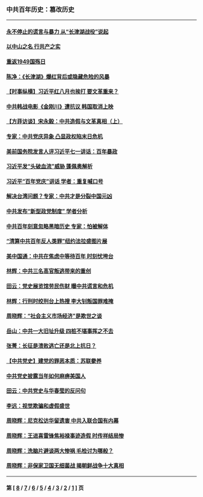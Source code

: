 ### 中共百年历史：篡改历史
---
#### [永不停止的谎言与暴力 从“长津湖战役”说起](../../pages/nf1176115/n13494094.md?11130430) 
#### [以中山之名 行共产之实](../../pages/nf1176115/n13346437.md?11130430) 
#### [重返1949国殇日](../../pages/nf1176115/n13346372.md?11130430) 
#### [陈净：《长津湖》爆红背后或隐藏危险的风暴](../../pages/nf1176115/n13314364.md?11130430) 
#### [【时事纵横】习近平红八月也挨打 要文革重来？](../../pages/nf1176115/n13231393.md?11130430) 
#### [中共韩战电影《金刚川》遭抗议 韩国取消上映](../../pages/nf1176115/n13219114.md?11130430) 
#### [【方菲访谈】宋永毅：中共造假与文革真相（上）](../../pages/nf1176115/n13200760.md?11130430) 
#### [专家：中共党庆异象 凸显政权陷末日危机](../../pages/nf1176115/n13067084.md?11130430) 
#### [美前国务院发言人评习近平七一讲话：百年暴政](../../pages/nf1176115/n13066986.md?11130430) 
#### [习近平发“头破血流”威胁 蓬佩奥解析](../../pages/nf1176115/n13063604.md?11130430) 
#### [习近平“百年党庆”讲话 学者：重复喊口号](../../pages/nf1176115/n13061411.md?11130430) 
#### [解决台湾问题？专家：中共才是分裂中国元凶](../../pages/nf1176115/n13060811.md?11130430) 
#### [中共发布“新型政党制度” 学者分析](../../pages/nf1176115/n13056354.md?11130430) 
#### [中共百年刻意忽略黑暗历史 专家：怕被解体](../../pages/nf1176115/n13056056.md?11130430) 
#### [“清算中共百年反人类罪”纽约法拉盛图片展](../../pages/nf1176115/n13052220.md?11130430) 
#### [美中国通：中共在焦虑中等待百年 时刻忧垮台](../../pages/nf1176115/n13048820.md?11130430) 
#### [林辉：中共三名高官叛逃带来的重创](../../pages/nf1176115/n13035206.md?11130430) 
#### [田云：党史展览馆劳民伤财 曝中共谎言和危机](../../pages/nf1176115/n13033900.md?11130430) 
#### [林辉：行刑时绞刑台上热搜 李大钊叛国罪难掩](../../pages/nf1176115/n13031965.md?11130430) 
#### [周晓辉：“社会主义市场经济”是欺世之谈](../../pages/nf1176115/n13024090.md?11130430) 
#### [岳山：中共一大旧址升级 四桩不堪事挥之不去](../../pages/nf1176115/n13021697.md?11130430) 
#### [张菁：长征是溃败逃亡还是北上抗日？](../../pages/nf1176115/n13020585.md?11130430) 
#### [【中共党史】建党的罪恶本质：苏联豢养](../../pages/nf1176115/n13011888.md?11130430) 
#### [中共党史披露当年如何麻痹美国人](../../pages/nf1176115/n12966400.md?11130430) 
#### [田云：中共党史与华春莹的反问句](../../pages/nf1176115/n12765178.md?11130430) 
#### [李远：视觉欺骗和虚假盛世](../../pages/nf1176115/n12993376.md?11130430) 
#### [周晓辉：尼克松访华留遗害 中共入联合国有内幕](../../pages/nf1176115/n12991422.md?11130430) 
#### [周晓辉：王进喜雷锋焦裕禄事迹造假 时传祥结局惨](../../pages/nf1176115/n12985497.md?11130430) 
#### [周晓辉：洗脑片避谈两大惨祸 毛检讨为哪般？](../../pages/nf1176115/n12971285.md?11130430) 
#### [周晓辉：非保家卫国无细菌战 揭朝鲜战争十大真相](../../pages/nf1176115/n12954161.md?11130430) 

---
#### 第 [ [8](./8.md?11130430) / [7](./7.md?11130430) / [6](./6.md?11130430) / [5](./5.md?11130430) / [4](./4.md?11130430) / [3](./3.md?11130430) / [2](./2.md?11130430) / [1](./1.md?11130430) ] 页
